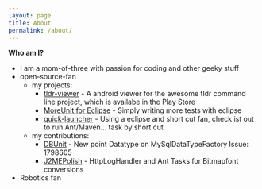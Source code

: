 ```yaml
---
layout: page
title: About
permalink: /about/
---
```


__Who am I?__

* I am a mom-of-three with passion for coding and other geeky stuff
* open-source-fan
  * my projects:
    * [tldr-viewer](https://github.com/gianasista/tldr-viewer) - A android viewer for the awesome tldr command line project, which is availabe in the Play Store
    * [MoreUnit for Eclipse](https://github.com/MoreUnit/MoreUnit-Eclipse) - Simply writing more tests with eclipse
    * [quick-launcher](https://github.com/gianasista/quick-launcher) - Using a eclipse and short cut fan, check ist out to run Ant/Maven... task by short cut
  * my contributions:
    * [DBUnit](http://www.dbunit.org/) - New point Datatype on MySqlDataTypeFactory Issue: 1798605
    * [J2MEPolish](http://www.enough.de/products/j2me-polish/) - HttpLogHandler and Ant Tasks for Bitmapfont conversions
* Robotics fan

